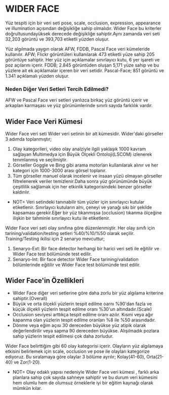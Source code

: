# WIDER FACE 

Yüz tespiti için bir veri seti pose, scale, occlusion, expression, appearance ve illumination açısından değişikliğe sahip olmalıdır. Wider Face bu kriterler doğrultusundayüksek derecede değişikliğe sahiptir.Aynı zamanda veri seti 32,203 görüntü ve 393,703 etiketli yüzden oluşur.

Yüz algılmada yaygın olarak AFW, FDDB, Pascal Face veri kümeleride kullanılır. AFW; Flickr görüntüleri kullanılarak 473 etiketli yüze sahip 205 görüntüye sahiptir. Her yüz için açıklamalar sınırlayıcı kutu, 6 yer işareti ve poz açılarını içerir. FDDB; 2.845 görüntüden oluşan 5,171 yüze sahip  ve bu yüzlere ait ek açıklamalar içeren bir veri setidir. Pascal-Face; 851 görüntü ve 1.341 açıklamalı yüzden oluşur.
### Neden Diğer Veri Setleri Tercih Edilmedi?

AFW ve Pascal Face veri setleri yanlızca birkaç yüz görüntü içerir ve arkaplan karmaşası ve yüz görünümlerinde sınırlı sayıda farklılık vardır.

## Wider Face Veri Kümesi 

Wider Face veri seti Wider veri setinin bir alt kümesidir. Wider'daki görseller 3 adımda toplanmıştır;
1. Olay kategorileri, video olay analziyle ilgili yaklaşık 1000 kavram sağlayan Multimedya için Büyük Ölçekli Ontoloji(LSCOM) izlenerek tenımlanmış ve seçilmiştir.
2. Görseller Goggle ve Bing gibi arama motorları kullanılarak alınır ve her kategori için 1000-3000 arası görsel toplanır.
3. Tüm görseller manuel olarak incelenir ve insaan yüzü olmayan görseller filtrelenerek veriler temizlenir.Daha sonra yüz görünümünde büyük çeşitlilik sağlamak için her etkinlik kategorisindeki benzer görseller kaldırılır.

* NOT= Veri setindeki tanınabilir tüm yüzler için sınırlayıcı kutular etiketlenir. Sınırlayıcı kutuların alnı, çeneyi ve yanağı sıkı bir şekilde kapsaması gerekir.Eğer bir yüz tıkanmışsa (occlusion) tıkanma ölçeğine ilişkin bir tahminle sınırlayıcı kutu ile etiketlenir.

Wider Face veri seti 
 olay sınıfına göre düzenlenmiştir. Her olay sınıfı için tarining/validation/testing setleri %40/%10/%50 olarak seçilir.
 Training/Testing ikilisi için 2 senaryo mevcuttur;
 1. Senaryo-Ext: Bir face detector herhangi bir harici veri seti ile eğitilir ve Wider Face test bölümünde test edilir.
 2. Senaryo-Int: Bir face detector Wider Face tarining/validation bölümlerinde eğitilir ve Wider Face test bölümünde test edilir.

 ## Wider Face'in Özellikleri 

 * Wider Face diğer veri setlerine göre daha zorlu bir yüz algılama kriterine sahiptir.(Overall)
 * Büyük ve orta ölçekli yüzlerin tespit edilme oarnı %90'dan fazla ve küçük ölçekli yüzlerin tespit edilme oranı %30'un altındadır.(Scale)
 * Occlusion seviyesi arttıkça tespit edilme oranı azılır. Kısmi veya ağır kapanma olan yüzlerin tespit edilme oranları %8 ile %50 arasındadır.
 * Dönme veya eğim açısı 30 dereceden büyükse yüz atipik olarak değerlendirilir veya sapma 90 dereceden büyükse. Alışılmadık pozlara sahip yüzlerin tespit edilmesi çok daha zorludur.

Wider Face belirttiğim gibi 60 olay kategorisi içerir. Olayların yüz algılamaya etkisini belirlemek için scale, occlusion ve pose ile olayları kategorize ediyoruz. Bu sıralamaya göre olaylar 3 bölüme ayrılır; Kolay(41-60), Orta(21-40) ve Zor(1-20).

* NOT= Olay odaklı yapısı nedeniyle Wider Face veri kümesi , farklı arka planlara sahip çok sayıda sahneye sahiptir ve bu durum veri kümesini hem olumlu hem de olumsuz örneklerle iyi bir eğitim kaynağı olarak mümkün kılar.
